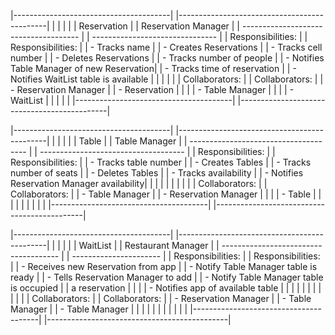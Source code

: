 |---------------------------------------| |---------------------------------------------|
|					| |						|
| Reservation				| | Reservation Manager				|
| -------------------------------------	| | -------------------------------		|
| Responsibilities:			| | Responsibilities:				|
|  - Tracks name			| |  - Creates Reservations			|
|  - Tracks cell number			| |  - Deletes Reservations			|
|  - Tracks number of people		| |  - Notifies Table Manager of new Reservation|
|  - Tracks time of reservation		| |  - Notifies WaitList table is available	|
|					| |						|
| Collaborators:			| | Collaborators:				|
|  - Reservation Manager		| |  - Reservation				|
|					| |  - Table Manager		 		|
|					| |  - WaitList					|
|					| |						|
|---------------------------------------| |---------------------------------------------|

|---------------------------------------| |---------------------------------------------|
|                                       | |						|
| Table                                 | | Table Manager				|
| ------------------------------------- | | ------------------------------------	|
| Responsibilities:                     | | Responsibilities:				|
|  - Tracks table number		| |  - Creates Tables				|
|  - Tracks number of seats             | |  - Deletes Tables				|
|  - Tracks availability	     	| |  - Notifies Reservation Manager availability|
|			                | |						|
|					| |						|
| Collaborators:                        | | Collaborators:      			|
|  - Table Manager                      | |  - Reservation Manager			|
|                                       | |  - Table					|
|                                       | |						|
|                                       | |						|
|---------------------------------------| |---------------------------------------------|

|---------------------------------------| |---------------------------------------------|
|                                       | |						|
| WaitList                   		| | Restaurant Manager				|
| ------------------------------------- | | ----------------------			|
| Responsibilities:                     | | Responsibilities:				|
|  - Receives new Reservation from app	| |  - Notify Table Manager table is ready 	|
|  - Tells Reservation Manager to add	| |  - Notify Table Manager table is occupied	|
|    a reservation			| |  						|
|  - Notifies app of available table	| |						|
|    	                 		| |						|
|                                       | |						|
| Collaborators:                        | | Collaborators:				|
|  - Reservation Manager                | |  - Table Manager				|
|  - Table Manager                      | |						|
|                                       | |						|
|                                       | |						|
|---------------------------------------| |---------------------------------------------|
